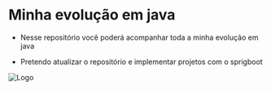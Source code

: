 # Minha evolução em java

* Nesse repositório você poderá acompanhar toda a minha evolução em java

* Pretendo atualizar o repositório e implementar projetos com o sprigboot 



![Logo](https://cdn0.iconfinder.com/data/icons/huge-basic-icons-part-3/512/Java.png) 
